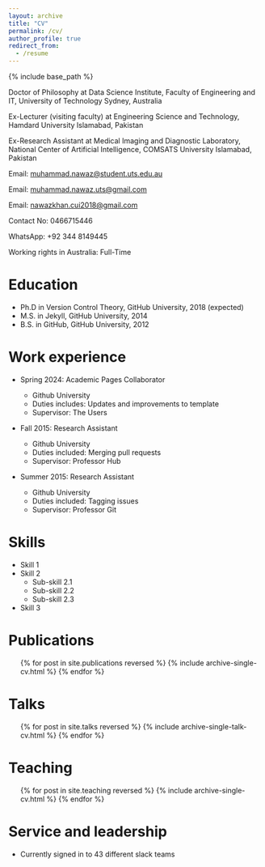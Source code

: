 ```yaml
---
layout: archive
title: "CV"
permalink: /cv/
author_profile: true
redirect_from:
  - /resume
---
```


{% include base_path %}

Doctor of Philosophy at Data Science Institute, Faculty of Engineering and IT,
University of Technology Sydney, Australia

Ex-Lecturer (visiting faculty) at Engineering Science and Technology,
Hamdard University Islamabad, Pakistan

Ex-Research Assistant at Medical Imaging and Diagnostic Laboratory,
National Center of Artificial Intelligence,
COMSATS University Islamabad, Pakistan

Email: muhammad.nawaz@student.uts.edu.au

Email: muhammad.nawaz.uts@gmail.com

Email: nawazkhan.cui2018@gmail.com

Contact No: 0466715446

WhatsApp: +92 344 8149445

Working rights in Australia: Full-Time


Education
======
* Ph.D in Version Control Theory, GitHub University, 2018 (expected)
* M.S. in Jekyll, GitHub University, 2014
* B.S. in GitHub, GitHub University, 2012

Work experience
======
* Spring 2024: Academic Pages Collaborator
  * Github University
  * Duties includes: Updates and improvements to template
  * Supervisor: The Users

* Fall 2015: Research Assistant
  * Github University
  * Duties included: Merging pull requests
  * Supervisor: Professor Hub

* Summer 2015: Research Assistant
  * Github University
  * Duties included: Tagging issues
  * Supervisor: Professor Git
  
Skills
======
* Skill 1
* Skill 2
  * Sub-skill 2.1
  * Sub-skill 2.2
  * Sub-skill 2.3
* Skill 3

Publications
======
  <ul>{% for post in site.publications reversed %}
    {% include archive-single-cv.html %}
  {% endfor %}</ul>
  
Talks
======
  <ul>{% for post in site.talks reversed %}
    {% include archive-single-talk-cv.html  %}
  {% endfor %}</ul>
  
Teaching
======
  <ul>{% for post in site.teaching reversed %}
    {% include archive-single-cv.html %}
  {% endfor %}</ul>
  
Service and leadership
======
* Currently signed in to 43 different slack teams
